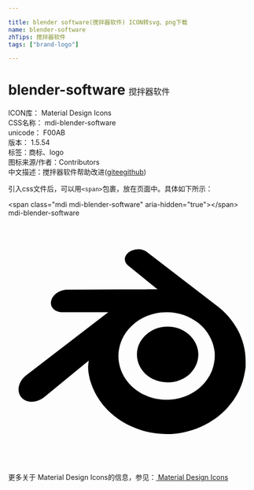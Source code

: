 ```yaml
---

title: blender software(搅拌器软件) ICON转svg、png下载
name: blender-software
zhTips: 搅拌器软件
tags: ["brand-logo"]

---
```


# blender-software  <small style="font-size: 60%;font-weight: 100">搅拌器软件</small>


<div class="detail-page">
<p>
<span>
ICON库：
<span class="badge-secondary badge">Material Design Icons</span> 
</span>
<br/>
<span>
CSS名称：
<span class="badge-secondary badge">mdi-blender-software</span> 
</span>
<br/>
<span>
unicode：
<span class="badge-secondary badge">F00AB</span> 
<copy-btn content='F00AB' btn-title=""></copy-btn>
<copy-btn :content='String.fromCodePoint(parseInt("F00AB", 16))' btn-title="复制U"></copy-btn>
</span>
<br/>
<span>
版本：
<span class="badge-secondary badge">1.5.54</span> 
</span><br/><span>标签：<span class="badge-light badge"><router-link to="/tags/brand-logo.html">商标、logo</router-link></span></span>
<br/>
<span>图标来源/作者：<span class="badge-light badge">Contributors</span></span> 
<br/>
<span class="zh-detail">中文描述：<span class="badge-primary badge">搅拌器软件</span><span class="help-link"><span>帮助改进</span>(<a href="https://gitee.com/liuwave/icon-helper/edit/master/json/material/blender-software.json" target="_blank" rel="noopener noreferrer">gitee</a><a href="https://github.com/liuwave/icon-helper/edit/master/json/material/blender-software.json" target="_blank" rel="noopener noreferrer">github</a></span>)</span><br/>
</p>
</div>
<div class="alert alert-dark">
  <i class="mdi mdi-blender-software mdi-48px"></i>
  <i class="mdi mdi-blender-software mdi-36px"></i>
  <i class="mdi mdi-blender-software mdi-24px"></i>
  <i class="mdi mdi-blender-software mdi-18px"></i>
</div>
<div>
  <p>引入css文件后，可以用<code>&lt;span&gt;</code>包裹，放在页面中。具体如下所示：    
  </p>
  <div class="alert alert-primary" style="font-size: 14px">
    &lt;span class="mdi mdi-blender-software" aria-hidden="true"&gt;&lt;/span&gt;
    <copy-btn content='<span class="mdi mdi-blender-software" aria-hidden="true"></span>'></copy-btn>
  </div>
  <div class="alert alert-secondary">
    <i class="mdi mdi-blender-software"
    style="font-size: 24px"
    aria-hidden="true"></i> mdi-blender-software
    <copy-btn content="mdi-blender-software" btn-title="复制图标名称"></copy-btn>
  </div>
</div>
<div id="svg" class="svg-wrap">
<svg xmlns="http://www.w3.org/2000/svg" viewBox="0 0 24 24"><path d="M12.58,3.12V3.13C12.27,3.13 11.96,3.22 11.71,3.39C11.21,3.74 11.15,4.32 11.6,4.69L14.46,7L5.73,7.03H5.72C5,7.03 4.3,7.5 4.16,8.1C4,8.71 4.5,9.22 5.26,9.22L9.69,9.21L1.76,15.3C1,15.87 0.77,16.82 1.24,17.42C1.72,18.03 2.73,18.03 3.5,17.42L7.8,13.89C7.8,13.89 7.73,14.37 7.74,14.65C7.74,14.94 7.84,15.5 7.97,15.93C8.26,16.86 8.75,17.71 9.43,18.46C10.13,19.23 11,19.85 12,20.29C13.03,20.76 14.17,21 15.34,21C16.5,21 17.65,20.75 18.69,20.28C19.69,19.84 20.55,19.21 21.25,18.44C21.93,17.69 22.42,16.83 22.71,15.91C22.85,15.44 22.94,14.97 23,14.5C23,14.03 23,13.56 22.94,13.09C22.81,12.18 22.5,11.32 22,10.54C21.56,9.83 21,9.2 20.31,8.67V8.67L13.42,3.38C13.19,3.21 12.89,3.12 12.58,3.12M15.34,9.21C16.5,9.21 17.59,9.59 18.46,10.29C18.9,10.65 19.25,11.07 19.5,11.54C19.77,12 19.94,12.55 20,13.11C20.04,13.67 19.96,14.23 19.77,14.77C19.57,15.31 19.25,15.81 18.82,16.26C17.93,17.16 16.69,17.68 15.34,17.68C14,17.68 12.75,17.17 11.86,16.27C11.43,15.83 11.11,15.32 10.91,14.78C10.72,14.25 10.64,13.69 10.69,13.12C10.74,12.56 10.91,12.03 11.17,11.55C11.43,11.08 11.79,10.66 12.23,10.3C13.09,9.59 14.19,9.21 15.34,9.21M15.44,10.61C14.66,10.61 13.94,10.89 13.41,11.34C12.87,11.8 12.5,12.44 12.47,13.18C12.43,13.93 12.73,14.63 13.26,15.15C13.8,15.68 14.58,16 15.44,16C16.3,16 17.07,15.68 17.62,15.15C18.15,14.63 18.45,13.93 18.41,13.18C18.37,12.44 18,11.8 17.47,11.34C16.94,10.89 16.22,10.61 15.44,10.61Z" /></svg>
</div>
<detail full-name='mdi-blender-software'></detail>
    
<div><p>更多关于 Material Design Icons的信息，参见：<a target="_blank" href="https://iconhelper.cn/material.html"> Material Design Icons</a>
</p></div>
